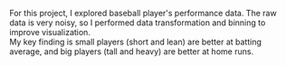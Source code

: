 For this project, I explored baseball player's performance data. The raw data is very noisy, so I performed data transformation and binning to improve visualization.<br>
My key finding is small players (short and lean) are better at batting average, and big players (tall and heavy) are better at home runs.
